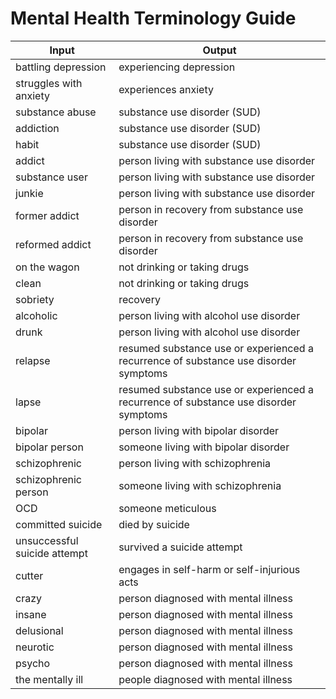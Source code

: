 # Mental Health Terminology Guide

| Input                         | Output                                                    |
|-------------------------------|-----------------------------------------------------------|
| battling depression           | experiencing depression                                   |
| struggles with anxiety        | experiences anxiety                                       |
| substance abuse               | substance use disorder (SUD)                              |
| addiction                     | substance use disorder (SUD)                              |
| habit                         | substance use disorder (SUD)                              |
| addict                        | person living with substance use disorder                 |
| substance user                | person living with substance use disorder                 |
| junkie                        | person living with substance use disorder                 |
| former addict                 | person in recovery from substance use disorder            |
| reformed addict               | person in recovery from substance use disorder            |
| on the wagon                  | not drinking or taking drugs                              |
| clean                         | not drinking or taking drugs                              |
| sobriety                      | recovery                                                  |
| alcoholic                     | person living with alcohol use disorder                   |
| drunk                         | person living with alcohol use disorder                   |
| relapse                       | resumed substance use or experienced a recurrence of substance use disorder symptoms |
| lapse                         | resumed substance use or experienced a recurrence of substance use disorder symptoms |
| bipolar                       | person living with bipolar disorder                       |
| bipolar person                | someone living with bipolar disorder                      |
| schizophrenic                 | person living with schizophrenia                          |
| schizophrenic person          | someone living with schizophrenia                         |
| OCD                           | someone meticulous                                        |
| committed suicide             | died by suicide                                           |
| unsuccessful suicide attempt  | survived a suicide attempt                                |
| cutter                        | engages in self-harm or self-injurious acts               |
| crazy                         | person diagnosed with mental illness                      |
| insane                        | person diagnosed with mental illness                      |
| delusional                    | person diagnosed with mental illness                      |
| neurotic                      | person diagnosed with mental illness                      |
| psycho                        | person diagnosed with mental illness                      |
| the mentally ill              | people diagnosed with mental illness                      |
